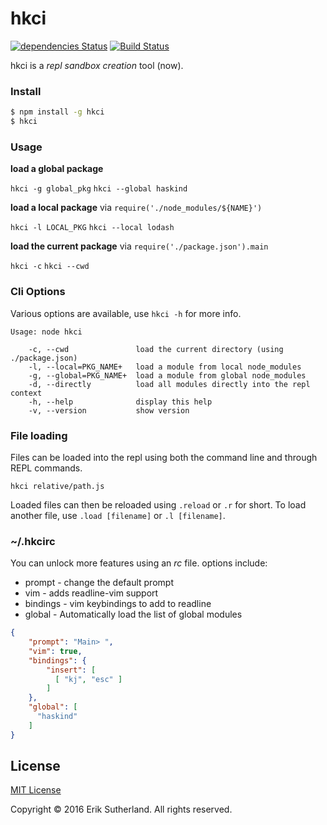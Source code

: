 # hkci

[![dependencies Status](https://david-dm.org/MrRacoon/haskind/status.svg)](https://david-dm.org/MrRacoon/hkci)
[![Build Status](https://travis-ci.org/MrRacoon/hkci.svg?branch=master)](https://travis-ci.org/MrRacoon/hkci)

hkci is a *repl sandbox creation* tool (now).

### Install

```bash
$ npm install -g hkci
$ hkci
```

### Usage

**load a global package**

`hkci -g global_pkg`
`hkci --global haskind`

**load a local package** via `require('./node_modules/${NAME}')`

`hkci -l LOCAL_PKG`
`hkci --local lodash`

**load the current package** via `require('./package.json').main`

`hkci -c`
`hkci --cwd`

### Cli Options

Various options are available, use `hkci -h` for more info.

```shell
Usage: node hkci

    -c, --cwd               load the current directory (using ./package.json)
    -l, --local=PKG_NAME+   load a module from local node_modules
    -g, --global=PKG_NAME+  load a module from global node_modules
    -d, --directly          load all modules directly into the repl context
    -h, --help              display this help
    -v, --version           show version
```

### File loading

Files can be loaded into the repl using both the command line and through REPL
commands.

`hkci relative/path.js`

Loaded files can then be reloaded using `.reload` or `.r` for short. To load
another file, use `.load [filename]` or `.l [filename]`.

### ~/.hkcirc

You can unlock more features using an *rc* file. options include:

* prompt - change the default prompt
* vim - adds readline-vim support
* bindings - vim keybindings to add to readline
* global - Automatically load the list of global modules

```json
{
    "prompt": "Main> ",
    "vim": true,
    "bindings": {
        "insert": [
          [ "kj", "esc" ]
        ]
    },
    "global": [
      "haskind"
    ]
}
```
## License

[MIT License](http://opensource.org/licenses/MIT)

Copyright &copy; 2016 Erik Sutherland. All rights reserved.

